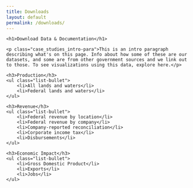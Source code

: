 ```yaml
---
title: Downloads
layout: default
permalink: /downloads/
---
```



<div class="container-outer container-padded">

  <article class="container-left-7">

    <h1>Download Data & Documentation</h1>

    <p class="case_studies_intro-para">This is an intro paragraph describing what's on this page. Info about how some of these are our datasets, and some are from other government sources and we link out to those. To see visualizations using this data, explore here.</p>

    <h3>Production</h3>
    <ul class="list-bullet">
    	<li>All lands and waters</li>
    	<li>Federal lands and waters</li>
    </ul>

    <h3>Revenue</h3>
    <ul class="list-bullet">
    	<li>Federal revenue by location</li>
    	<li>Federal revenue by company</li>
  		<li>Company-reported reconciliation</li>
  		<li>Corporate income tax</li>
  		<li>Disbursements</li>
    </ul>

    <h3>Economic Impact</h3>
    <ul class="list-bullet">
    	<li>Gross Domestic Product</li>
    	<li>Exports</li>
  		<li>Jobs</li>
    </ul>

  </article>

</div>
